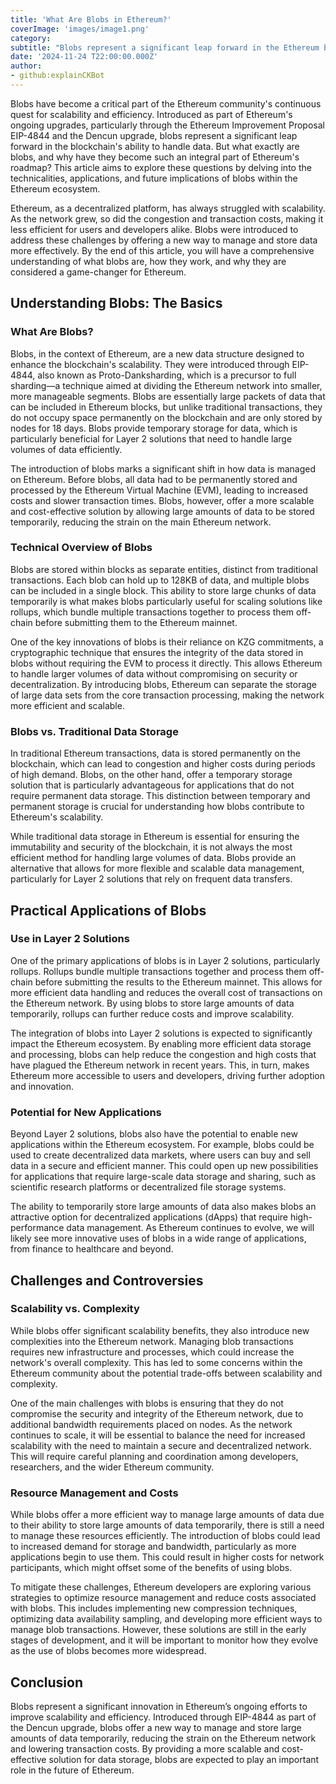 ```yaml
---
title: 'What Are Blobs in Ethereum?'
coverImage: 'images/image1.png'
category:
subtitle: "Blobs represent a significant leap forward in the Ethereum blockchain's ability to handle data, as the Ethereum community continues on its continuous quest for scalability and efficiency."
date: '2024-11-24 T22:00:00.000Z'
author:
- github:explainCKBot
---
```

Blobs have become a critical part of the Ethereum community's continuous quest for scalability and efficiency. Introduced as part of Ethereum's ongoing upgrades, particularly through the Ethereum Improvement Proposal EIP-4844 and the Dencun upgrade, blobs represent a significant leap forward in the blockchain's ability to handle data. But what exactly are blobs, and why have they become such an integral part of Ethereum's roadmap? This article aims to explore these questions by delving into the technicalities, applications, and future implications of blobs within the Ethereum ecosystem.

Ethereum, as a decentralized platform, has always struggled with scalability. As the network grew, so did the congestion and transaction costs, making it less efficient for users and developers alike. Blobs were introduced to address these challenges by offering a new way to manage and store data more effectively. By the end of this article, you will have a comprehensive understanding of what blobs are, how they work, and why they are considered a game-changer for Ethereum.


## **Understanding Blobs: The Basics**


### **What Are Blobs?**

Blobs, in the context of Ethereum, are a new data structure designed to enhance the blockchain's scalability. They were introduced through EIP-4844, also known as Proto-Danksharding, which is a precursor to full sharding—a technique aimed at dividing the Ethereum network into smaller, more manageable segments. Blobs are essentially large packets of data that can be included in Ethereum blocks, but unlike traditional transactions, they do not occupy space permanently on the blockchain and are only stored by nodes for 18 days. Blobs provide temporary storage for data, which is particularly beneficial for Layer 2 solutions that need to handle large volumes of data efficiently.

The introduction of blobs marks a significant shift in how data is managed on Ethereum. Before blobs, all data had to be permanently stored and processed by the Ethereum Virtual Machine (EVM), leading to increased costs and slower transaction times. Blobs, however, offer a more scalable and cost-effective solution by allowing large amounts of data to be stored temporarily, reducing the strain on the main Ethereum network.


### **Technical Overview of Blobs**

Blobs are stored within blocks as separate entities, distinct from traditional transactions. Each blob can hold up to 128KB of data, and multiple blobs can be included in a single block. This ability to store large chunks of data temporarily is what makes blobs particularly useful for scaling solutions like rollups, which bundle multiple transactions together to process them off-chain before submitting them to the Ethereum mainnet.

One of the key innovations of blobs is their reliance on KZG commitments, a cryptographic technique that ensures the integrity of the data stored in blobs without requiring the EVM to process it directly. This allows Ethereum to handle larger volumes of data without compromising on security or decentralization. By introducing blobs, Ethereum can separate the storage of large data sets from the core transaction processing, making the network more efficient and scalable.


### **Blobs vs. Traditional Data Storage**

In traditional Ethereum transactions, data is stored permanently on the blockchain, which can lead to congestion and higher costs during periods of high demand. Blobs, on the other hand, offer a temporary storage solution that is particularly advantageous for applications that do not require permanent data storage. This distinction between temporary and permanent storage is crucial for understanding how blobs contribute to Ethereum's scalability.

While traditional data storage in Ethereum is essential for ensuring the immutability and security of the blockchain, it is not always the most efficient method for handling large volumes of data. Blobs provide an alternative that allows for more flexible and scalable data management, particularly for Layer 2 solutions that rely on frequent data transfers.


## **Practical Applications of Blobs**


### **Use in Layer 2 Solutions**

One of the primary applications of blobs is in Layer 2 solutions, particularly rollups. Rollups bundle multiple transactions together and process them off-chain before submitting the results to the Ethereum mainnet. This allows for more efficient data handling and reduces the overall cost of transactions on the Ethereum network. By using blobs to store large amounts of data temporarily, rollups can further reduce costs and improve scalability.

The integration of blobs into Layer 2 solutions is expected to significantly impact the Ethereum ecosystem. By enabling more efficient data storage and processing, blobs can help reduce the congestion and high costs that have plagued the Ethereum network in recent years. This, in turn, makes Ethereum more accessible to users and developers, driving further adoption and innovation.


### **Potential for New Applications**

Beyond Layer 2 solutions, blobs also have the potential to enable new applications within the Ethereum ecosystem. For example, blobs could be used to create decentralized data markets, where users can buy and sell data in a secure and efficient manner. This could open up new possibilities for applications that require large-scale data storage and sharing, such as scientific research platforms or decentralized file storage systems.

The ability to temporarily store large amounts of data also makes blobs an attractive option for decentralized applications (dApps) that require high-performance data management. As Ethereum continues to evolve, we will likely see more innovative uses of blobs in a wide range of applications, from finance to healthcare and beyond.


## **Challenges and Controversies**


### **Scalability vs. Complexity**

While blobs offer significant scalability benefits, they also introduce new complexities into the Ethereum network. Managing blob transactions requires new infrastructure and processes, which could increase the network's overall complexity. This has led to some concerns within the Ethereum community about the potential trade-offs between scalability and complexity.

One of the main challenges with blobs is ensuring that they do not compromise the security and integrity of the Ethereum network, due to additional bandwidth requirements placed on nodes. As the network continues to scale, it will be essential to balance the need for increased scalability with the need to maintain a secure and decentralized network. This will require careful planning and coordination among developers, researchers, and the wider Ethereum community.


### **Resource Management and Costs**

While blobs offer a more efficient way to manage large amounts of data due to their ability to store large amounts of data temporarily, there is still a need to manage these resources efficiently. The introduction of blobs could lead to increased demand for storage and bandwidth, particularly as more applications begin to use them. This could result in higher costs for network participants, which might offset some of the benefits of using blobs.

To mitigate these challenges, Ethereum developers are exploring various strategies to optimize resource management and reduce costs associated with blobs. This includes implementing new compression techniques, optimizing data availability sampling, and developing more efficient ways to manage blob transactions. However, these solutions are still in the early stages of development, and it will be important to monitor how they evolve as the use of blobs becomes more widespread.


## **Conclusion**

Blobs represent a significant innovation in Ethereum’s ongoing efforts to improve scalability and efficiency. Introduced through EIP-4844 as part of the Dencun upgrade, blobs offer a new way to manage and store large amounts of data temporarily, reducing the strain on the Ethereum network and lowering transaction costs. By providing a more scalable and cost-effective solution for data storage, blobs are expected to play an important role in the future of Ethereum.
